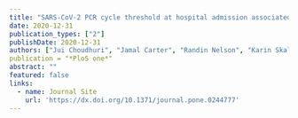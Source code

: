```yaml
---
title: "SARS-CoV-2 PCR cycle threshold at hospital admission associated with patient mortality."
date: 2020-12-31
publication_types: ["2"]
publishDate: 2020-12-31
authors: ["Jui Choudhuri", "Jamal Carter", "Randin Nelson", "Karin Skalina", "Marika Osterbur-Badhey", "Andrew D Johnston", "Doctor Goldstein", "Monika Paroder", "James Szymanski"]
publication = "*PloS one*"
abstract: ""
featured: false
links:
  - name: Journal Site
    url: 'https://dx.doi.org/10.1371/journal.pone.0244777'
---
```


